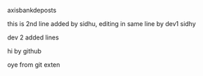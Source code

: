 axisbankdeposts

this is 2nd line added by sidhu,
editing in same line by dev1 sidhy

dev 2 added lines



hi by github

oye from git exten